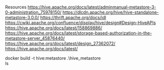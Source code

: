 Resources
https://hive.apache.org/docs/latest/adminmanual-metastore-3-0-administration_75978150/
https://dlcdn.apache.org/hive/hive-standalone-metastore-3.0.0/
https://thrift.apache.org/docs/idl
https://cwiki.apache.org/confluence/display/hive/design#Design-HiveAPIs
https://hive.apache.org/docs/latest/158869886/
https://hive.apache.org/docs/latest/storage-based-authorization-in-the-metastore-server_45876440/
https://hive.apache.org/docs/latest/design_27362072/
https://hive.apache.org/docs/latest/

docker build -t hive:metastore .\hive_metastore\
ls
